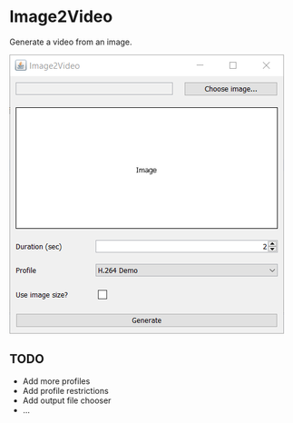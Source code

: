 # Image2Video
Generate a video from an image.

![Screenshot](documentation/screenshot.png)



## TODO
- Add more profiles
- Add profile restrictions
- Add output file chooser
- ...

